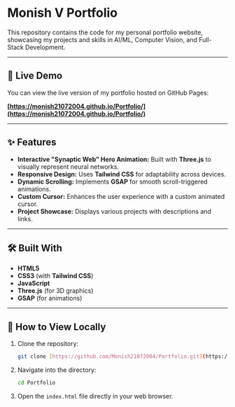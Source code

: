# Monish V Portfolio

This repository contains the code for my personal portfolio website, showcasing my projects and skills in AI/ML, Computer Vision, and Full-Stack Development.

---

## 🚀 Live Demo

You can view the live version of my portfolio hosted on GitHub Pages:

**[https://monish21072004.github.io/Portfolio/](https://monish21072004.github.io/Portfolio/)**

---

## ✨ Features

* **Interactive "Synaptic Web" Hero Animation:** Built with **Three.js** to visually represent neural networks.
* **Responsive Design:** Uses **Tailwind CSS** for adaptability across devices.
* **Dynamic Scrolling:** Implements **GSAP** for smooth scroll-triggered animations.
* **Custom Cursor:** Enhances the user experience with a custom animated cursor.
* **Project Showcase:** Displays various projects with descriptions and links.

---

## 🛠️ Built With

* **HTML5**
* **CSS3** (with **Tailwind CSS**)
* **JavaScript**
* **Three.js** (for 3D graphics)
* **GSAP** (for animations)

---

## 📂 How to View Locally

1.  Clone the repository:
    ```bash
    git clone [https://github.com/Monish21072004/Portfolio.git](https://github.com/Monish21072004/Portfolio.git)
    ```
2.  Navigate into the directory:
    ```bash
    cd Portfolio
    ```
3.  Open the `index.html` file directly in your web browser.
